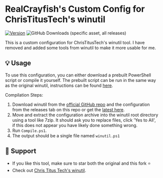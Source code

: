 # RealCrayfish's Custom Config for ChrisTitusTech's winutil
[![Version](https://img.shields.io/github/v/release/RealCrayfishh/WinutilConfig?color=%230567ff&label=Latest%20Release&style=for-the-badge)](https://github.com/RealCrayfish/WinutilConfig/releases/latest)
![GitHub Downloads (specific asset, all releases)](https://img.shields.io/github/downloads/RealCrayfish/WinutilConfig/WindowsUtility.ps1?label=Total%20Downloads&style=for-the-badge)

This is a custom configuration for ChrisTitusTech's winutil tool. I have removed and added some tools from winutil to make it more usable for me.

## 💡 Usage

To use this configuration, you can either download a prebuilt PowerShell script or compile it yourself. The prebuilt script can be run in the same way as the original winutil, instructions can be found [here](https://github.com/ChrisTitusTech/winutil).

Compilation Steps:

1. Download winutil from the [official GitHub repo](https://github.com/ChrisTitusTech/winutil) and the configuration from the releases tab on this repo or get the [latest here](https://github.com/RealCrayfish/WinutilConfig/releases/latest/).
2. Move and extract the configuration archive into the winutil root directory using a tool like 7zip. It should ask you to replace files, click 'Yes to All', if this does not appear you have likely done something wrong.
3. Run `Compile.ps1`.
4. The output should be a single file named `winutil.ps1`

## 💖 Support
- If you like this tool, make sure to star both the original and this fork ⭐
- Check out [Chris Titus Tech's winutil](https://github.com/ChrisTitusTech/winutil).

